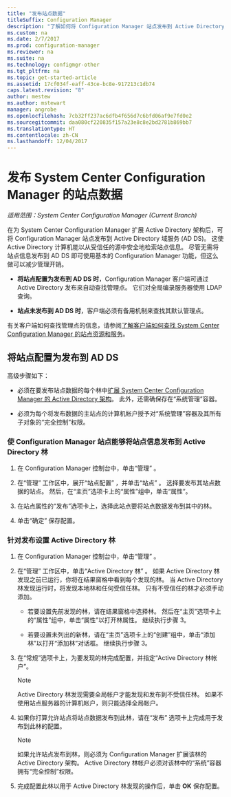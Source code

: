 ```yaml
---
title: "发布站点数据"
titleSuffix: Configuration Manager
description: "了解如何将 Configuration Manager 站点发布到 Active Directory 域服务。"
ms.custom: na
ms.date: 2/7/2017
ms.prod: configuration-manager
ms.reviewer: na
ms.suite: na
ms.technology: configmgr-other
ms.tgt_pltfrm: na
ms.topic: get-started-article
ms.assetid: 17cf034f-eaff-43ce-bc8e-917213c1db74
caps.latest.revision: "8"
author: mestew
ms.author: mstewart
manager: angrobe
ms.openlocfilehash: 7cb32ff237ac6dfb4f656d7c6bfd06af9e7fd0e2
ms.sourcegitcommit: daa080cf220835f157a23e8c8e2bd2781b869bb7
ms.translationtype: HT
ms.contentlocale: zh-CN
ms.lasthandoff: 12/04/2017
---
```

# <a name="publish-site-data-for-system-center-configuration-manager"></a>发布 System Center Configuration Manager 的站点数据

*适用范围：System Center Configuration Manager (Current Branch)*

在为 System Center Configuration Manager 扩展 Active Directory 架构后，可将 Configuration Manager 站点发布到 Active Directory 域服务 (AD DS)。 这使 Active Directory 计算机能以从受信任的源中安全地检索站点信息。 尽管无需将站点信息发布到 AD DS 即可使用基本的 Configuration Manager 功能，但这么做可以减少管理开销。  

-   **将站点配置为发布到 AD DS 时**，Configuration Manager 客户端可通过 Active Directory 发布来自动查找管理点。 它们对全局编录服务器使用 LDAP 查询。  

-   **站点未发布到 AD DS 时**，客户端必须有备用机制来查找其默认管理点。  

有关客户端如何查找管理点的信息，请参阅[了解客户端如何查找 System Center Configuration Manager 的站点资源和服务](../../../../core/plan-design/hierarchy/understand-how-clients-find-site-resources-and-services.md)。  

## <a name="configure-sites-to-publish-to-ad-ds"></a>将站点配置为发布到 AD DS  
 高级步骤如下：  

-   必须在要发布站点数据的每个林中[扩展 System Center Configuration Manager 的 Active Directory 架构](../../../../core/plan-design/network/extend-the-active-directory-schema.md)。 此外，还需确保存在“系统管理”容器。  

-   必须为每个将发布数据的主站点的计算机帐户授予对“系统管理”容器及其所有子对象的“完全控制”权限。  

### <a name="to-enable-a-configuration-manager-site-to-publish-site-information-to-active-directory-forest"></a>使 Configuration Manager 站点能够将站点信息发布到 Active Directory 林

1.  在 Configuration Manager 控制台中，单击“管理” 。  

2.  在“管理”  工作区中，展开“站点配置” ，并单击“站点” 。 选择要发布其站点数据的站点。 然后，在“主页”选项卡上的“属性”组中，单击“属性”。  

3.  在站点属性的“发布”选项卡上，选择此站点要将站点数据发布到其中的林。  

4.  单击“确定”  保存配置。  

### <a name="to-set-up-active-directory-forests-for-publishing"></a>针对发布设置 Active Directory 林  

1.  在 Configuration Manager 控制台中，单击“管理” 。  

2.  在“管理”  工作区中，单击“Active Directory 林” 。 如果 Active Directory 林发现之前已运行，你将在结果窗格中看到每个发现的林。 当 Active Directory 林发现运行时，将发现本地林和任何受信任林。 只有不受信任的林才必须手动添加。  

    -   若要设置先前发现的林，请在结果窗格中选择林。 然后在“主页”选项卡上的“属性”组中，单击“属性”以打开林属性。 继续执行步骤 3。  

    -   若要设置未列出的新林，请在“主页”选项卡上的“创建”组中，单击“添加林”以打开“添加林”对话框。 继续执行步骤 3。  

3.  在“常规”选项卡上，为要发现的林完成配置，并指定“Active Directory 林帐户”。  

    > [!NOTE]  
    >  Active Directory 林发现需要全局帐户才能发现和发布到不受信任林。 如果不使用站点服务器的计算机帐户，则只能选择全局帐户。  

4.  如果你打算允许站点将站点数据发布到此林，请在“发布”  选项卡上完成用于发布到此林的配置。  

    > [!NOTE]  
    >  如果允许站点发布到林，则必须为 Configuration Manager 扩展该林的 Active Directory 架构。 Active Directory 林帐户必须对该林中的“系统”容器拥有“完全控制”权限。  

5.  完成配置此林以用于 Active Directory 林发现的操作后，单击 **OK** 保存配置。  
